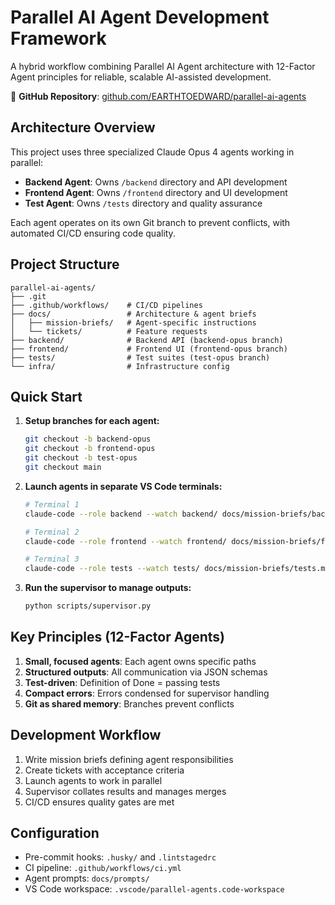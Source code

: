 # Parallel AI Agent Development Framework

A hybrid workflow combining Parallel AI Agent architecture with 12-Factor Agent principles for reliable, scalable AI-assisted development.

🔗 **GitHub Repository**: [github.com/EARTHTOEDWARD/parallel-ai-agents](https://github.com/EARTHTOEDWARD/parallel-ai-agents)

## Architecture Overview

This project uses three specialized Claude Opus 4 agents working in parallel:

- **Backend Agent**: Owns `/backend` directory and API development
- **Frontend Agent**: Owns `/frontend` directory and UI development
- **Test Agent**: Owns `/tests` directory and quality assurance

Each agent operates on its own Git branch to prevent conflicts, with automated CI/CD ensuring code quality.

## Project Structure

```
parallel-ai-agents/
├── .git
├── .github/workflows/    # CI/CD pipelines
├── docs/                 # Architecture & agent briefs
│   ├── mission-briefs/   # Agent-specific instructions
│   └── tickets/          # Feature requests
├── backend/              # Backend API (backend-opus branch)
├── frontend/             # Frontend UI (frontend-opus branch)
├── tests/                # Test suites (test-opus branch)
└── infra/                # Infrastructure config
```

## Quick Start

1. **Setup branches for each agent:**

   ```bash
   git checkout -b backend-opus
   git checkout -b frontend-opus
   git checkout -b test-opus
   git checkout main
   ```

2. **Launch agents in separate VS Code terminals:**

   ```bash
   # Terminal 1
   claude-code --role backend --watch backend/ docs/mission-briefs/backend.md

   # Terminal 2
   claude-code --role frontend --watch frontend/ docs/mission-briefs/frontend.md

   # Terminal 3
   claude-code --role tests --watch tests/ docs/mission-briefs/tests.md
   ```

3. **Run the supervisor to manage outputs:**
   ```bash
   python scripts/supervisor.py
   ```

## Key Principles (12-Factor Agents)

1. **Small, focused agents**: Each agent owns specific paths
2. **Structured outputs**: All communication via JSON schemas
3. **Test-driven**: Definition of Done = passing tests
4. **Compact errors**: Errors condensed for supervisor handling
5. **Git as shared memory**: Branches prevent conflicts

## Development Workflow

1. Write mission briefs defining agent responsibilities
2. Create tickets with acceptance criteria
3. Launch agents to work in parallel
4. Supervisor collates results and manages merges
5. CI/CD ensures quality gates are met

## Configuration

- Pre-commit hooks: `.husky/` and `.lintstagedrc`
- CI pipeline: `.github/workflows/ci.yml`
- Agent prompts: `docs/prompts/`
- VS Code workspace: `.vscode/parallel-agents.code-workspace`
